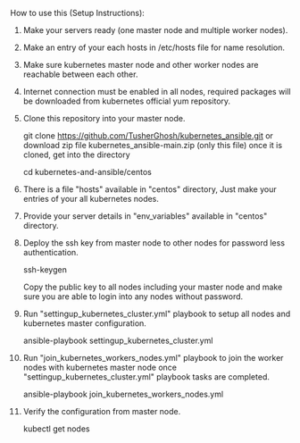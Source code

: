 How to use this (Setup Instructions):

1. Make your servers ready (one master node and multiple worker nodes).
2. Make an entry of your each hosts in /etc/hosts file for name resolution.
3. Make sure kubernetes master node and other worker nodes are reachable between each other.

4. Internet connection must be enabled in all nodes, required packages will be downloaded from kubernetes official yum repository.
5. Clone this repository into your master node.
   
   git clone https://github.com/TusherGhosh/kubernetes_ansible.git or download zip file kubernetes_ansible-main.zip (only this file)
   once it is cloned, get into the directory
   
   cd kubernetes-and-ansible/centos

6. There is a file "hosts" available in "centos" directory, Just make your entries of your all kubernetes nodes. 
7. Provide your server details in "env_variables" available in "centos" directory.
8. Deploy the ssh key from master node to other nodes for password less authentication.

   ssh-keygen
   
   Copy the public key to all nodes including your master node and make sure you are able to login into any nodes without password.
   
9. Run "settingup_kubernetes_cluster.yml" playbook to setup all nodes and kubernetes master configuration.

   ansible-playbook settingup_kubernetes_cluster.yml
   
10. Run "join_kubernetes_workers_nodes.yml" playbook to join the worker nodes with kubernetes master node once "settingup_kubernetes_cluster.yml" playbook tasks are completed.

      ansible-playbook join_kubernetes_workers_nodes.yml

11. Verify the configuration from master node.

      kubectl get nodes
